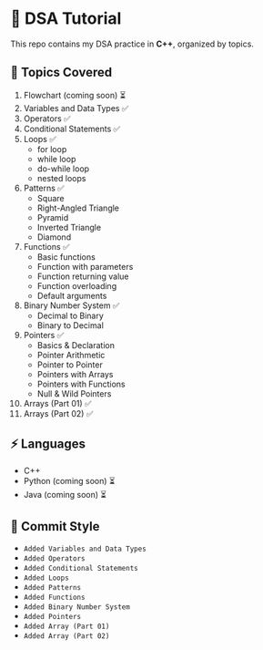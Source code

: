 # 🚀 DSA Tutorial

This repo contains my DSA practice in **C++**, organized by topics.

## 📂 Topics Covered
1. Flowchart (coming soon) ⏳
2. Variables and Data Types ✅  
3. Operators ✅
4. Conditional Statements ✅ 
5. Loops ✅  
   - for loop  
   - while loop  
   - do-while loop  
   - nested loops
6. Patterns ✅  
   - Square  
   - Right-Angled Triangle  
   - Pyramid  
   - Inverted Triangle  
   - Diamond
7. Functions ✅  
   - Basic functions  
   - Function with parameters  
   - Function returning value  
   - Function overloading  
   - Default arguments
8. Binary Number System ✅  
   - Decimal to Binary  
   - Binary to Decimal  
9. Pointers ✅  
   - Basics & Declaration  
   - Pointer Arithmetic  
   - Pointer to Pointer  
   - Pointers with Arrays  
   - Pointers with Functions  
   - Null & Wild Pointers
10. Arrays (Part 01) ✅ 
11. Arrays (Part 02) ✅

## ⚡ Languages
- C++   
- Python (coming soon) ⏳
- Java (coming soon) ⏳

## 📝 Commit Style
- `Added Variables and Data Types`
- `Added Operators`
- `Added Conditional Statements`
- `Added Loops`
- `Added Patterns`
- `Added Functions`
- `Added Binary Number System`
- `Added Pointers`
- `Added Array (Part 01)`
- `Added Array (Part 02)`